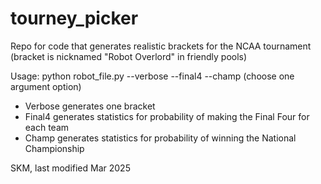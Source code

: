 # tourney_picker
Repo for code that generates realistic brackets for the NCAA tournament
(bracket is nicknamed "Robot Overlord" in friendly pools)

Usage: python robot_file.py --verbose --final4 --champ (choose one argument option)

- Verbose generates one bracket
- Final4 generates statistics for probability of making the Final Four for each team
- Champ generates statistics for probability of winning the National Championship

SKM, last modified Mar 2025
